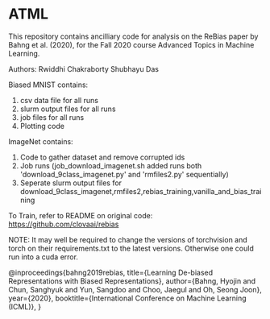 # ATML
This repository contains ancilliary code for analysis on the ReBias paper by Bahng et al. (2020), for the Fall 2020 course Advanced Topics in Machine Learning. 

Authors:
Rwiddhi Chakraborty
Shubhayu Das

Biased MNIST contains:

1) csv data file for all runs
2) slurm output files for all runs
3) job files for all runs
4) Plotting code 

ImageNet contains:

1) Code to gather dataset and remove corrupted ids 
2) Job runs (job_download_imagenet.sh added runs both 'download_9class_imagenet.py' and 'rmfiles2.py' sequentially)
3) Seperate slurm output files for download_9class_imagenet,rmfiles2,rebias_training,vanilla_and_bias_training

To Train, refer to README on original code:
https://github.com/clovaai/rebias

NOTE:
It may well be required to change the versions of torchvision and torch on their requirements.txt to the latest versions. Otherwise one could run into a cuda error. 

@inproceedings{bahng2019rebias,
    title={Learning De-biased Representations with Biased Representations},
    author={Bahng, Hyojin and Chun, Sanghyuk and Yun, Sangdoo and Choo, Jaegul and Oh, Seong Joon},
    year={2020},
    booktitle={International Conference on Machine Learning (ICML)},
}
